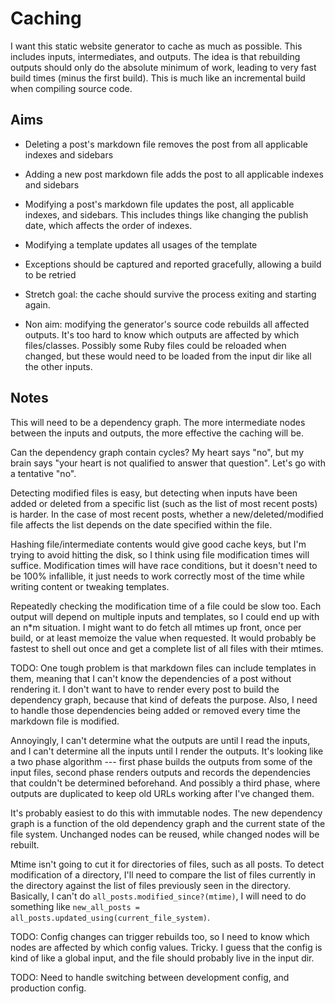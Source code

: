 Caching
=======

I want this static website generator to cache as much as possible.
This includes inputs, intermediates, and outputs. The idea is that
rebuilding outputs should only do the absolute minimum of work,
leading to very fast build times (minus the first build). This is much
like an incremental build when compiling source code.

## Aims

- Deleting a post's markdown file removes the post from all applicable
  indexes and sidebars

- Adding a new post markdown file adds the post to all applicable
  indexes and sidebars

- Modifying a post's markdown file updates the post, all applicable
  indexes, and sidebars. This includes things like changing the
  publish date, which affects the order of indexes.

- Modifying a template updates all usages of the template

- Exceptions should be captured and reported gracefully, allowing a
  build to be retried

- Stretch goal: the cache should survive the process exiting and
  starting again.

- Non aim: modifying the generator's source code rebuilds all
  affected outputs. It's too hard to know which outputs are affected
  by which files/classes. Possibly some Ruby files could be reloaded
  when changed, but these would need to be loaded from the input dir
  like all the other inputs.

## Notes

This will need to be a dependency graph. The more intermediate nodes
between the inputs and outputs, the more effective the caching will
be.

Can the dependency graph contain cycles? My heart says "no", but my
brain says "your heart is not qualified to answer that question".
Let's go with a tentative "no".

Detecting modified files is easy, but detecting when inputs have been
added or deleted from a specific list (such as the list of most recent
posts) is harder. In the case of most recent posts, whether a
new/deleted/modified file affects the list depends on the date
specified within the file.

Hashing file/intermediate contents would give good cache keys, but I'm
trying to avoid hitting the disk, so I think using file modification
times will suffice. Modification times will have race conditions, but
it doesn't need to be 100% infallible, it just needs to work correctly
most of the time while writing content or tweaking templates.

Repeatedly checking the modification time of a file could be slow too.
Each output will depend on multiple inputs and templates, so I could
end up with an n*m situation. I might want to do fetch all mtimes up
front, once per build, or at least memoize the value when requested.
It would probably be fastest to shell out once and get a complete list
of all files with their mtimes.

TODO: One tough problem is that markdown files can include templates
in them, meaning that I can't know the dependencies of a post without
rendering it. I don't want to have to render every post to build the
dependency graph, because that kind of defeats the purpose. Also, I
need to handle those dependencies being added or removed every time
the markdown file is modified.

Annoyingly, I can't determine what the outputs are until I read the
inputs, and I can't determine all the inputs until I render the
outputs. It's looking like a two phase algorithm --- first phase
builds the outputs from some of the input files, second phase renders
outputs and records the dependencies that couldn't be determined
beforehand. And possibly a third phase, where outputs are duplicated
to keep old URLs working after I've changed them.

It's probably easiest to do this with immutable nodes. The new
dependency graph is a function of the old dependency graph and the
current state of the file system. Unchanged nodes can be reused, while
changed nodes will be rebuilt.

Mtime isn't going to cut it for directories of files, such as all
posts. To detect modification of a directory, I'll need to compare the
list of files currently in the directory against the list of files
previously seen in the directory. Basically, I can't do
`all_posts.modified_since?(mtime)`, I will need to do something like
`new_all_posts = all_posts.updated_using(current_file_system)`.

TODO: Config changes can trigger rebuilds too, so I need to know which
nodes are affected by which config values. Tricky. I guess that the
config is kind of like a global input, and the file should probably
live in the input dir.

TODO: Need to handle switching between development config,
and production config.

